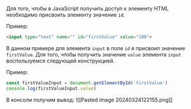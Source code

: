 Для того, чтобы в JavaScript получить доступ к элементу HTML необходимо присвоить элементу значение `id`.

Пример:
```HTML
<input type="text" name="" id="firstValue" value="100">
```

В данном примере для элемента `input` в поле `id` я присвоил значение `firstValue`.
Для того, чтобы получить значение `value` элемента `input` воспользуемся следующей конструкцией.

Пример:
```JavaScript
const firstValueInput = document.getElementById('firstValue')
console.log(firstValueInput.value)
```

В консоли получим вывод:
![[Pasted image 20240324122155.png]]